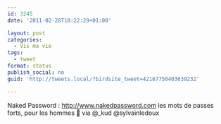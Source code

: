 ```yaml
---
id: 3245
date: '2011-02-28T10:22:29+01:00'

layout: post
categories:
  - Vis ma vie
tags:
  - tweet
format: status
publish_social: no
guid: 'http://tweets.local/?birdsite_tweet=42167750403039232'

---
```


Naked Password : http://www.nakedpassword.com les mots de passes forts, pour les hommes 🙂 via @\_kud @sylvainledoux